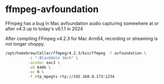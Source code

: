 # ffmpeg-avfoundation
FFmpeg has a bug in Mac avfoundation audio capturing somewhere at or after v4.3 up to today's v6.1.1 in 2024 

After compiling FFmpeg v4.2.3 for Mac Arm64, recording or streaming is not longer choppy. 

```bash
/opt/homebrew/Cellar/ffmpeg/4.2.3/bin/ffmpeg -f avfoundation \
          -i ":BlackHole 16ch" \
          -acodec eac3 \
          -ab 640k \
          -ac 6 \
          -f rtp_mpegts rtp://192.168.0.173:1234
```
